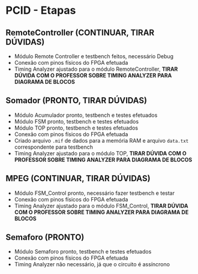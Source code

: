 # PCID - Etapas

## RemoteController (CONTINUAR, TIRAR DÚVIDAS)
* Módulo Remote Controller e testbench feitos, necessário Debug
* Conexão com pinos físicos do FPGA efetuada
* Timing Analyzer ajustado para o módulo RemoteController, **TIRAR DÚVIDA COM O PROFESSOR SOBRE TIMING ANALYZER PARA DIAGRAMA DE BLOCOS**

## Somador (PRONTO, TIRAR DÚVIDAS)
* Módulo Acumulador pronto, testbench e testes efetuados
* Módulo FSM pronto, testbench e testes efetuados
* Módulo TOP pronto, testbench e testes efetuados
* Conexão com pinos físicos do FPGA efetuada
* Criado arquivo `.mif` de dados para a memória RAM e arquivo `data.txt` correspondente para testbench
* Timing Analyzer ajustado para o módulo TOP, **TIRAR DÚVIDA COM O PROFESSOR SOBRE TIMING ANALYZER PARA DIAGRAMA DE BLOCOS**

## MPEG (CONTINUAR, TIRAR DÚVIDAS)
* Módulo FSM_Control pronto, necessário fazer testbench e testar
* Conexão com pinos físicos do FPGA efetuada
* Timing Analyzer ajustado para o módulo FSM_Control, **TIRAR DÚVIDA COM O PROFESSOR SOBRE TIMING ANALYZER PARA DIAGRAMA DE BLOCOS**

## Semaforo (PRONTO)
* Módulo Semaforo pronto, testbench e testes efetuados
* Conexão com pinos físicos do FPGA efetuada
* Timing Analyzer não necessário, já que o circuito é assíncrono
